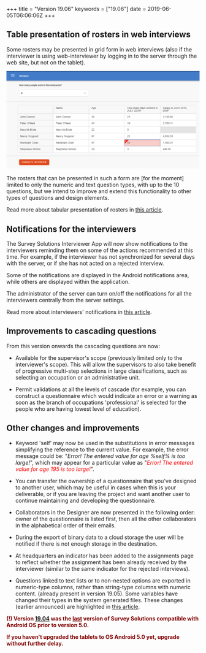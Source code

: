 ﻿+++
title = "Version 19.06"
keywords = ["19.06"]
date = 2019-06-05T06:06:06Z
+++


## Table presentation of rosters in web interviews

Some rosters may be presented in grid form in web interviews (also if the interviewer
is using web-interviewer by logging in to the server through the web site, but not
on the tablet).

<CENTER><IMG src="images/table_roster.png" width=785></CENTER>

The rosters that can be presented in such a form are [for the moment] limited to
only the numeric and text question types, with up to the 10 questions, but we intend
to improve and extend this functionality to other types of questions and design
elements.

Read more about tabular presentation of rosters in
[this article](/questionnaire-designer/components/table-rosters).


## Notifications for the interviewers

The Survey Solutions Interviewer App will now show notifications to the interviewers 
reminding them on some of the actions recommended at this time. For example, if the 
interviewer has not synchronized for several days with the server, or if she has not
acted on a rejected interview.

Some of the notifications are displayed in the Android notifications area, while 
others are displayed within the application.

The administrator of the server can turn on/off the notifications for all the 
interviewers centrally from the server settings.

Read more about interviewers' notifications in
[this article](/interviewer/app/app-notifications).


## Improvements to cascading questions

From this version onwards the cascading questions are now:

- Available for the supervisor's scope (previously limited only to the interviewer's scope). 
This will allow the supervisors to also take benefit of progressive multi-step selections in 
large classifications, such as selecting an occupation or an administrative unit.

- Permit validations at all the levels of cascade (for example, you can construct a 
questionnaire which would indicate an error or a warning as soon as the branch of occupations 
'professional' is selected for the people who are having lowest level of education).



## Other changes and improvements

- Keyword 'self' may now be used in the substitutions in error messages simplifying 
the reference to the current value. For example, the error message could be: 
"<I>Error! The entered value for age %self% is too large!</I>", which may appear for a
particular value as "<I><FONT color="red">Error! The entered value for age 195 is too large!</FONT></I>".

- You can transfer the ownership of a questionnaire that you've designed to another
user, which may be useful in cases when this is your deliverable, or if you are 
leaving the project and want another user to continue maintaining and developing 
the questionnaire.

- Collaborators in the Designer are now presented in the following order: owner
of the questionnaire is listed first, then all the other collaborators in the 
alphabetical order of their emails.

- During the export of binary data to a cloud storage the user will be notified
if there is not enough storage in the destination.

- At headquarters an indicator has been added to the assignments page to reflect
whether the assignment has been already received by the interviewer (similar to
the same indicator for the rejected interviews).

- Questions linked to text lists or to non-nested options are exported in
numeric-type columns, rather than string-type columns with numeric content.
(already present in version 19.05). Some variables have changed their types in the
system generated files. These changes (earlier announced) are highlighted in 
[this article](/headquarters/export/system-generated---export-file-anatomy).


<FONT color="maroon"><B>

(!) Version [19.04](/release-notes/version-19-04) was the <U>last</U> version of Survey Solutions compatible
with Android OS prior to version 5.0.

If you haven't upgraded the tablets to OS Android 5.0 yet, upgrade without further delay.

</B></FONT>